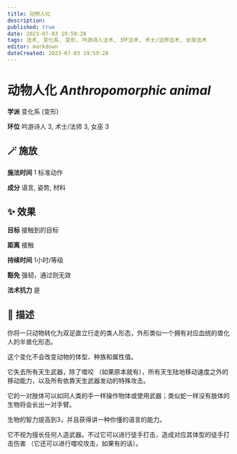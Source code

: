 ```yaml
---
title: 动物人化
description: 
published: true
date: 2023-07-03 19:59:28
tags: 法术, 变化系, 变形, 吟游诗人法术, 3环法术, 术士/法师法术, 女巫法术
editor: markdown
dateCreated: 2023-07-03 19:59:28
---
```


# **动物人化** *Anthropomorphic animal*

**学派** 变化系 (变形) 

**环位** 吟游诗人 3, 术士/法师 3, 女巫 3

## 🪄 施放

**施法时间** 1 标准动作

**成分** 语言, 姿势, 材料

## ✨ 效果 

**目标** 接触到的目标 

**距离** 接触  

**持续时间** 1小时/等级 

**豁免** 强韧，通过则无效

**法术抗力** 是

## 📖 描述

你将一只动物转化为双足直立行走的类人形态，外形类似一个拥有对应血统的兽化人的半兽化形态。

这个变化不会改变动物的体型、种族和属性值。

它失去所有天生武器，除了噬咬 （如果原本就有），所有天生陆地移动速度之外的移动能力，以及所有依靠天生武器发动的特殊攻击。

它的一对肢体可以如同人类的手一样操作物体或使用武器；类似蛇一样没有肢体的生物将会长出一对手臂。

生物的智力提高到3，并且获得讲一种你懂的语言的能力。

它不视为擅长任何人造武器。不过它可以进行徒手打击，造成对应其体型的徒手打击伤害 （它还可以进行噬咬攻击，如果有的话）。
    